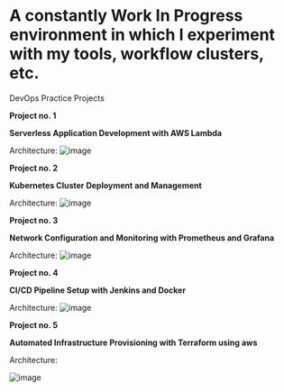 
# A constantly Work In Progress environment in which I experiment with my tools, workflow clusters, etc.

DevOps Practice Projects

**Project no. 1**

 **Serverless Application Development with AWS Lambda**

 Architecture:
![image](https://github.com/user-attachments/assets/2799f602-a276-40ec-bc16-2fe6ff9ed00f)

**Project no. 2**

**Kubernetes Cluster Deployment and Management**

Architecture:
![image](https://github.com/user-attachments/assets/64f785d8-edc3-4754-9feb-7c12a2c8fa0d)

**Project no. 3**

**Network Configuration and Monitoring with Prometheus and Grafana**

Architecture:
![image](https://github.com/user-attachments/assets/2f142a21-482a-4c83-a4fe-7af6ba26e28d)

**Project no. 4**

**CI/CD Pipeline Setup with Jenkins and Docker**

Architecture:
![image](https://github.com/user-attachments/assets/1ff5c62c-a04d-42ba-8fea-c97636abad69)

**Project no. 5**

**Automated Infrastructure Provisioning with Terraform using aws**

Architecture:

![image](https://github.com/user-attachments/assets/de696395-f919-465c-8a7b-95cec09b0abb)


